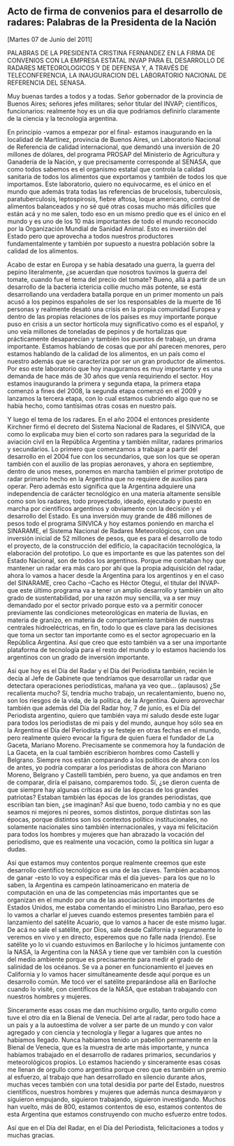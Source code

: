 Acto de firma de convenios para el desarrollo de radares: Palabras de la Presidenta de la Nación
------------------------------------------------------------------------------------------------

[Martes 07 de Junio del 2011]

PALABRAS DE LA PRESIDENTA CRISTINA FERNANDEZ EN LA FIRMA DE CONVENIOS
CON LA EMPRESA ESTATAL INVAP PARA EL DESARROLLO DE RADARES
METEOROLOGICOS Y DE DEFENSA Y, A TRAVÉS DE TELECONFERENCIA, LA
INAUGURACION DEL LABORATORIO NACIONAL DE REFERENCIA DEL SENASA.

Muy buenas tardes a todos y a todas. Señor gobernador de la provincia de
Buenos Aires; señores jefes militares; señor titular del INVAP;
científicos, funcionarios: realmente hoy es un día que podríamos
definirlo claramente de la ciencia y la tecnología argentina.

En principio -vamos a empezar por el final- estamos inaugurando en la
localidad de Martínez, provincia de Buenos Aires, un Laboratorio
Nacional de Referencia de calidad internacional, que demandó una
inversión de 20 millones de dólares, del programa PROSAP del Ministerio
de Agricultura y Ganadería de la Nación, y que precisamente corresponde
al SENASA, que como todos sabemos es el organismo estatal que controla
la calidad sanitaria de todos los alimentos que exportamos y también de
todos los que importamos. Este laboratorio, quiero no equivocarme, es el
único en el mundo que además trata todas las referencias de brucelosis,
tuberculosis, paratuberculosis, leptospirosis, fiebre aftosa, loque
americano, control de alimentos balanceados y no sé qué otras cosas
mucho más difíciles que están acá y no me salen, todo eso en un mismo
predio que es el único en el mundo y es uno de los 10 más importantes de
todo el mundo reconocido por la Organización Mundial de Sanidad Animal.
Esto es inversión del Estado pero que aprovecha a todos nuestros
productores fundamentalmente y también por supuesto a nuestra población
sobre la calidad de los alimentos.

Acabo de estar en Europa y se había desatado una guerra, la guerra del
pepino literalmente, ¿se acuerdan que nosotros tuvimos la guerra del
tomate, cuando fue el tema del precio del tomate? Bueno, allá a partir
de un desarrollo de la bacteria ictericia collie mucho más potente, se
está desarrollando una verdadera batalla porque en un primer momento un
país acusó a los pepinos españoles de ser los responsables de la muerte
de 16 personas y realmente desató una crisis en la propia comunidad
Europea y dentro de las propias relaciones de los países es muy
importante porque puso en crisis a un sector hortícola muy significativo
como es el español, y uno veía millones de toneladas de pepinos y de
hortalizas que prácticamente desaparecían y también los puestos de
trabajo, un drama importante. Estamos hablando de cosas que por ahí
parecen menores, pero estamos hablando de la calidad de los alimentos,
en un país como el nuestro además que se caracteriza por ser un gran
productor de alimentos. Por eso este laboratorio que hoy inauguramos es
muy importante y es una demanda de hace más de 30 años que venía
requiriendo el sector. Hoy estamos inaugurando la primera y segunda
etapa, la primera etapa comenzó a fines del 2008, la segunda etapa
comenzó en el 2009 y lanzamos la tercera etapa, con lo cual estamos
cubriendo algo que no se había hecho, como tantísimas otras cosas en
nuestro país.

Y luego el tema de los radares. En el año 2004 el entonces presidente
Kirchner firmó el decreto del Sistema Nacional de Radares, el SINVICA,
que como lo explicaba muy bien el corto son radares para la seguridad de
la aviación civil en la República Argentina y también militar, radares
primarios y secundarios. Lo primero que comenzamos a trabajar a partir
del desarrollo en el 2004 fue con los secundarios, que son los que se
operan también con el auxilio de las propias aeronaves, y ahora en
septiembre, dentro de unos meses, ponemos en marcha también el primer
prototipo de radar primario hecho en la Argentina que no requiere de
auxilios para operar. Pero además esto significa que la Argentina
adquiere una independencia de carácter tecnológico en una materia
altamente sensible como son los radares, todo proyectado, ideado,
ejecutado y puesto en marcha por científicos argentinos y obviamente con
la decisión y el desarrollo del Estado. Es una inversión muy grande de
486 millones de pesos todo el programa SINVICA y hoy estamos poniendo en
marcha el SINARAME, el Sistema Nacional de Radares Meteorológicos, con
una inversión inicial de 52 millones de pesos, que es para el desarrollo
de todo el proyecto, de la construcción del edificio, la capacitación
tecnológica, la elaboración del prototipo. Lo que es importante es que
las patentes son del Estado Nacional, son de todos los argentinos.
Porque me contaban hoy que mantener un radar era más caro por ahí que la
propia adquisición del radar, ahora lo vamos a hacer desde la Argentina
para los argentinos y en el caso del SINARAME, creo Cacho –Cacho es
Héctor Otegui, el titular del INVAP- que este último programa va a tener
un amplio desarrollo y también un alto grado de sustentabilidad, por una
razón muy sencilla, va a ser muy demandado por el sector privado porque
esto va a permitir conocer previamente las condiciones meteorológicas en
materia de lluvias, en materia de granizo, en materia de comportamiento
también de nuestras centrales hidroeléctricas, en fin, todo lo que es
clave para las decisiones que toma un sector tan importante como es el
sector agropecuario en la República Argentina. Así que creo que esto
también va a ser una importante plataforma de tecnología para el resto
del mundo y lo estamos haciendo los argentinos con un grado de inversión
importante.

Así que hoy es el Día del Radar y el Día del Periodista también, recién
le decía al Jefe de Gabinete que tendríamos que desarrollar un radar que
detectara operaciones periodísticas, mañana ya veo que... (aplausos) ¿Se
recalienta mucho? Sí, tendría mucho trabajo, un recalentamiento, bueno
no, son los riesgos de la vida, de la política, de la Argentina. Quiero
aprovechar también que además del Día del Radar hoy, 7 de junio, es el
Día del Periodista argentino, quiero que también vaya mi saludo desde
este lugar para todos los periodistas de mi país y del mundo, aunque hoy
sólo sea en la Argentina el Día del Periodista y se festeje en otras
fechas en el mundo, pero realmente quiero evocar la figura de quien
fuera el fundador de La Gaceta, Mariano Moreno. Precisamente se
conmemora hoy la fundación de La Gaceta, en la cual también escribieron
hombres como Castelli y Belgrano. Siempre nos están comparando a los
políticos de ahora con los de antes, yo podría comparar a los
periodistas de ahora con Mariano Moreno, Belgrano y Castelli también,
pero bueno, ya que andamos en tren de comparar, diría el paisano,
comparemos todo. Sí, ¿se dieron cuenta de que siempre hay algunas
críticas así de las épocas de los grandes patriotas? Estaban también las
épocas de los grandes periodistas, que escribían tan bien, ¿se imaginan?
Así que bueno, todo cambia y no es que seamos ni mejores ni peores,
somos distintos, porque distintas son las épocas, porque distintos son
los contextos político institucionales, no solamente nacionales sino
también internacionales, y vaya mi felicitación para todos los hombres y
mujeres que han abrazado la vocación del periodismo, que es realmente
una vocación, como la política sin lugar a dudas.

Así que estamos muy contentos porque realmente creemos que este
desarrollo científico tecnológico es una de las claves. También acabamos
de ganar -esto lo voy a especificar más el día jueves- para los que no
lo saben, la Argentina es campeón latinoamericano en materia de
computación en una de las competencias más importantes que se organizan
en el mundo por una de las asociaciones más importantes de Estados
Unidos, me estaba comentando el ministro Lino Barañao, pero eso lo vamos
a charlar el jueves cuando estemos presentes también para el lanzamiento
del satélite Acuario, que lo vamos a hacer de este mismo lugar. De acá
no sale el satélite, por Dios, sale desde California y seguramente lo
veremos en vivo y en directo, esperemos que no falle nada (riendo). Ese
satélite yo lo vi cuando estuvimos en Bariloche y lo hicimos juntamente
con la NASA, la Argentina con la NASA y tiene que ver también con la
cuestión del medio ambiente porque es precisamente para medir el grado
de salinidad de los océanos. Se va a poner en funcionamiento el jueves
en California y lo vamos hacer simultáneamente desde aquí porque es un
desarrollo común. Me tocó ver el satélite preparándose allá en Bariloche
cuando lo visité, con científicos de la NASA, que estaban trabajando con
nuestros hombres y mujeres.

Sinceramente esas cosas me dan muchísimo orgullo, tanto orgullo como
tuve el otro día en la Bienal de Venecia. Del arte al radar, pero todo
hace a un país y a la autoestima de volver a ser parte de un mundo y con
valor agregado y con ciencia y tecnología y llegar a lugares que antes
no habíamos llegado. Nunca habíamos tenido un pabellón permanente en la
Bienal de Venecia, que es la muestra de arte más importante, y nunca
habíamos trabajado en el desarrollo de radares primarios, secundarios y
meteorológicos propios. Lo estamos haciendo y sinceramente esas cosas me
llenan de orgullo como argentina porque creo que es también un premio al
esfuerzo, al trabajo que han desarrollado en silencio durante años,
muchas veces también con una total desidia por parte del Estado,
nuestros científicos, nuestros hombres y mujeres que además nunca
desmayaron y siguieron empujando, siguieron trabajando, siguieron
investigando. Muchos han vuelto, más de 800, estamos contentos de eso,
estamos contentos de esta Argentina que estamos construyendo con mucho
esfuerzo entre todos.

Así que en el Día del Radar, en el Día del Periodista, felicitaciones a
todos y muchas gracias.
